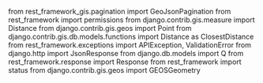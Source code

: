 
from rest_framework_gis.pagination import GeoJsonPagination
from rest_framework import permissions
from django.contrib.gis.measure import Distance
from django.contrib.gis.geos import Point
from django.contrib.gis.db.models.functions import Distance as ClosestDistance
from rest_framework.exceptions import APIException, ValidationError
from django.http import JsonResponse
from django.db.models import Q
from rest_framework.response import Response
from rest_framework import status
from django.contrib.gis.geos import GEOSGeometry